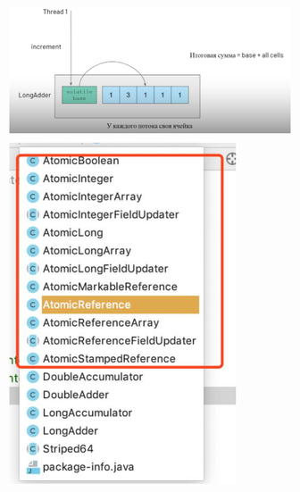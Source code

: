 ![](../../../_res/Pasted%20image%2020250109144535.png)

![](../../../_res/Pasted%20image%2020250109144748.png)

